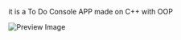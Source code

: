 it is a To Do Console APP made on C++ with OOP

![Preview Image]([http://url/to/img.png](https://i.imgur.com/iaBQroV.jpeg))
